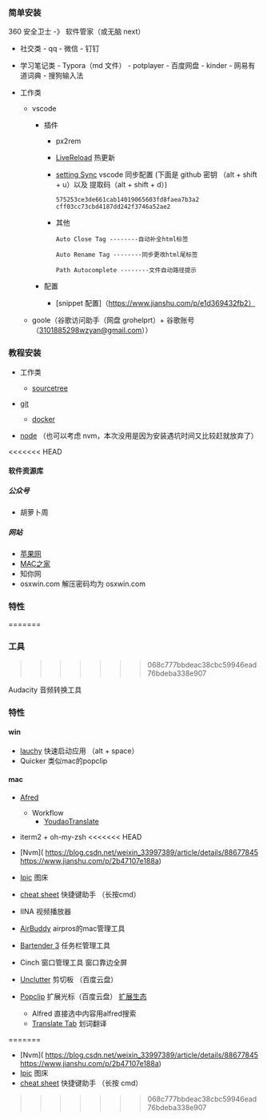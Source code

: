 ### 简单安装

360 安全卫士 -》 软件管家（或无脑 next）

- 社交类 - qq - 微信 - 钉钉
- 学习笔记类 - Typora（md 文件） - potplayer - 百度网盘 - kinder - 网易有道词典 - 搜狗输入法
- 工作类

  - vscode

    - 插件

      - px2rem

      - [LiveReload](https://www.cnblogs.com/alex-zen/p/9811695.html) 热更新

      - [setting Sync](https://www.jianshu.com/p/771a1d1686d4) vscode 同步配置 (下面是 github 密钥 （alt + shift + u）以及 提取码（alt + shift + d）)

        ```
        575253ce3de661cab14019065603fd8faea7b3a2
        cff03cc73cbd4187dd242f3746a52ae2
        ```

      - 其他

        ```
        Auto Close Tag --------自动补全html标签

        Auto Rename Tag --------同步更改html尾标签

        Path Autocomplete --------文件自动路径提示
        ```

    - 配置

      - [snippet 配置]（https://www.jianshu.com/p/e1d369432fb2）

  - goole（谷歌访问助手（网盘 grohelprt）+ 谷歌账号（3101885298wzyan@gmail.com））

### 教程安装

- 工作类

  - [sourcetree](https://blog.csdn.net/u010613363/article/details/79435895)

- [git](https://juejin.im/post/5c7b47fce51d455f1c313aa6)
  - [docker](https://github.com/Sympath/-note/blob/master/%E7%AC%94%E8%AE%B0first/work/%E5%B7%A5%E4%BD%9C%E6%B3%A8%E6%84%8F--%E6%9E%B6%E6%9E%84%E5%8E%9F%E7%90%86/%E4%B8%8A%E6%89%8B%E5%B7%A5%E4%BD%9C%E6%B5%81%E7%A8%8B/day1-%E7%8E%AF%E5%A2%83%E9%85%8D%E7%BD%AE.md)
- [node](https://www.cnblogs.com/hermit-gyqy/p/11731343.html) （也可以考虑 nvm，本次没用是因为安装遇坑时间又比较赶就放弃了）

<<<<<<< HEAD
#### 软件资源库

##### 公众号

- 胡萝卜周

##### 网站

- [苹果网](http://www.pc6.com/mac/)
- [MAC之家](https://maczj.com/)
- 知你网
- osxwin.com   解压密码均为 osxwin.com

### 特性
=======
### 工具
>>>>>>> 068c777bbdeac38cbc59946ead76bdeba338e907

Audacity 音频转换工具

### 特性

#### win

- [lauchy](https://www.jianshu.com/p/f76fbfb6fdc9) 快速启动应用 （alt + space）
- Quicker  类似mac的popclip

#### mac

- [Afred](https://macstore.info/a/alfred-4.html)

  - Workflow
    - [YoudaoTranslate](https://www.jianshu.com/p/a048a72f87a9)
- iterm2 + oh-my-zsh
<<<<<<< HEAD
- [Nvm]( https://blog.csdn.net/weixin_33997389/article/details/88677845   https://www.jianshu.com/p/2b47107e188a)
- [Ipic](https://sspai.com/post/36275)  图床
- [cheat sheet](https://jingyan.baidu.com/article/ed2a5d1f74c59409f6be1734.html)  快捷键助手  （长按cmd）
- IINA 视频播放器 
- [AirBuddy](http://www.pc6.com/mac/658751.html)   airpros的mac管理工具
- [Bartender 3](https://xclient.info/s/bartender.html#versions)   任务栏管理工具
- Cinch  窗口管理工具  窗口靠边全屏
- [Unclutter](http://soft.macx.cn/5260.htm)  剪切板 （百度云盘）
- [Popclip](http://soft.macx.cn/4739.htm)    扩展光标（百度云盘）  [扩展生态](https://pilotmoon.com/popclip/extensions/)
  - Alfred  直接选中内容用alfred搜索
  - [Translate Tab](https://pilotmoon.com/popclip/extensions/page/TranslateTab) 划词翻译

=======
- [Nvm]( https://blog.csdn.net/weixin_33997389/article/details/88677845 https://www.jianshu.com/p/2b47107e188a)
- [Ipic](https://sspai.com/post/36275) 图床
- [cheat sheet](https://jingyan.baidu.com/article/ed2a5d1f74c59409f6be1734.html) 快捷键助手 （长按 cmd）
>>>>>>> 068c777bbdeac38cbc59946ead76bdeba338e907
